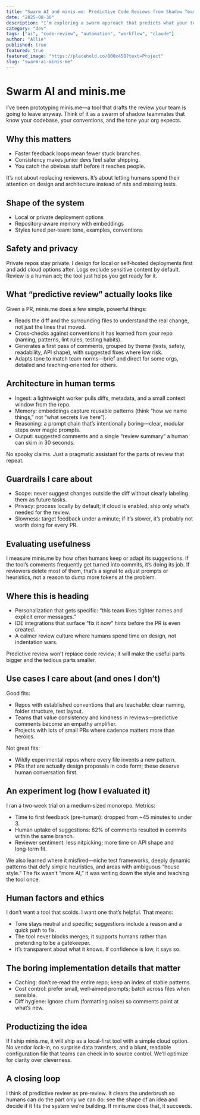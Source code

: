 ```yaml
---
title: "Swarm AI and minis.me: Predictive Code Reviews from Shadow Teammates"
date: "2025-08-30"
description: "I’m exploring a swarm approach that predicts what your teammates will comment—so you can fix issues before the PR goes up."
category: "dev"
tags: ["ai", "code-review", "automation", "workflow", "claude"]
author: "Allie"
published: true
featured: true
featured_image: "https://placehold.co/800x450?text=Project"
slug: "swarm-ai-minis-me"
---
```


# Swarm AI and minis.me

I’ve been prototyping minis.me—a tool that drafts the review your team is going to leave anyway. Think of it as a swarm of shadow teammates that know your codebase, your conventions, and the tone your org expects.

## Why this matters

- Faster feedback loops mean fewer stuck branches.
- Consistency makes junior devs feel safer shipping.
- You catch the obvious stuff before it reaches people.

It’s not about replacing reviewers. It’s about letting humans spend their attention on design and architecture instead of nits and missing tests.

## Shape of the system

- Local or private deployment options
- Repository‑aware memory with embeddings
- Styles tuned per‑team: tone, examples, conventions

## Safety and privacy

Private repos stay private. I design for local or self‑hosted deployments first and add cloud options after. Logs exclude sensitive content by default. Review is a human act; the tool just helps you get ready for it.

## What “predictive review” actually looks like

Given a PR, minis.me does a few simple, powerful things:

- Reads the diff and the surrounding files to understand the real change, not just the lines that moved.
- Cross‑checks against conventions it has learned from your repo (naming, patterns, lint rules, testing habits).
- Generates a first pass of comments, grouped by theme (tests, safety, readability, API shape), with suggested fixes where low risk.
- Adapts tone to match team norms—brief and direct for some orgs, detailed and teaching‑oriented for others.

## Architecture in human terms

- Ingest: a lightweight worker pulls diffs, metadata, and a small context window from the repo.
- Memory: embeddings capture reusable patterns (think “how we name things,” not “what secrets live here”).
- Reasoning: a prompt chain that’s intentionally boring—clear, modular steps over magic prompts.
- Output: suggested comments and a single “review summary” a human can skim in 30 seconds.

No spooky claims. Just a pragmatic assistant for the parts of review that repeat.

## Guardrails I care about

- Scope: never suggest changes outside the diff without clearly labeling them as future tasks.
- Privacy: process locally by default; if cloud is enabled, ship only what’s needed for the review.
- Slowness: target feedback under a minute; if it’s slower, it’s probably not worth doing for every PR.

## Evaluating usefulness

I measure minis.me by how often humans keep or adapt its suggestions. If the tool’s comments frequently get turned into commits, it’s doing its job. If reviewers delete most of them, that’s a signal to adjust prompts or heuristics, not a reason to dump more tokens at the problem.

## Where this is heading

- Personalization that gets specific: “this team likes tighter names and explicit error messages.”
- IDE integrations that surface “fix it now” hints before the PR is even created.
- A calmer review culture where humans spend time on design, not indentation wars.

Predictive review won’t replace code review; it will make the useful parts bigger and the tedious parts smaller.

## Use cases I care about (and ones I don’t)

Good fits:

- Repos with established conventions that are teachable: clear naming, folder structure, test layout.
- Teams that value consistency and kindness in reviews—predictive comments become an empathy amplifier.
- Projects with lots of small PRs where cadence matters more than heroics.

Not great fits:

- Wildly experimental repos where every file invents a new pattern.
- PRs that are actually design proposals in code form; these deserve human conversation first.

## An experiment log (how I evaluated it)

I ran a two‑week trial on a medium‑sized monorepo. Metrics:

- Time to first feedback (pre‑human): dropped from ~45 minutes to under 3.
- Human uptake of suggestions: 62% of comments resulted in commits within the same branch.
- Reviewer sentiment: less nitpicking; more time on API shape and long‑term fit.

We also learned where it misfired—niche test frameworks, deeply dynamic patterns that defy simple heuristics, and areas with ambiguous “house style.” The fix wasn’t “more AI,” it was writing down the style and teaching the tool once.

## Human factors and ethics

I don’t want a tool that scolds. I want one that’s helpful. That means:

- Tone stays neutral and specific; suggestions include a reason and a quick path to fix.
- The tool never blocks merges; it supports humans rather than pretending to be a gatekeeper.
- It’s transparent about what it knows. If confidence is low, it says so.

## The boring implementation details that matter

- Caching: don’t re‑read the entire repo; keep an index of stable patterns.
- Cost control: prefer small, well‑aimed prompts; batch across files when sensible.
- Diff hygiene: ignore churn (formatting noise) so comments point at what’s new.

## Productizing the idea

If I ship minis.me, it will ship as a local‑first tool with a simple cloud option. No vendor lock‑in, no surprise data transfers, and a blunt, readable configuration file that teams can check in to source control. We’ll optimize for clarity over cleverness.

## A closing loop

I think of predictive review as pre‑review. It clears the underbrush so humans can do the part only we can do: see the shape of an idea and decide if it fits the system we’re building. If minis.me does that, it succeeds.
